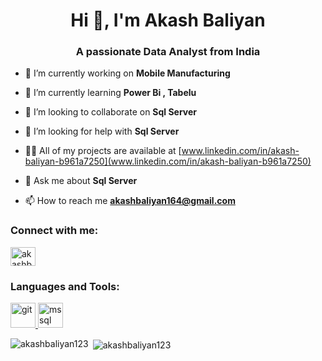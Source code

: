 <h1 align="center">Hi 👋, I'm Akash Baliyan</h1>
<h3 align="center">A passionate Data Analyst from India</h3>

- 🔭 I’m currently working on **Mobile Manufacturing**

- 🌱 I’m currently learning **Power Bi , Tabelu**

- 👯 I’m looking to collaborate on **Sql Server**

- 🤝 I’m looking for help with **Sql Server**

- 👨‍💻 All of my projects are available at [www.linkedin.com/in/akash-baliyan-b961a7250](www.linkedin.com/in/akash-baliyan-b961a7250)

- 💬 Ask me about **Sql Server**

- 📫 How to reach me **akashbaliyan164@gmail.com**

<h3 align="left">Connect with me:</h3>
<p align="left">
<a href="https://linkedin.com/in/akashbaliyan" target="blank"><img align="center" src="https://raw.githubusercontent.com/rahuldkjain/github-profile-readme-generator/master/src/images/icons/Social/linked-in-alt.svg" alt="akashbaliyan" height="30" width="40" /></a>
</p>

<h3 align="left">Languages and Tools:</h3>
<p align="left"> <a href="https://git-scm.com/" target="_blank" rel="noreferrer"> <img src="https://www.vectorlogo.zone/logos/git-scm/git-scm-icon.svg" alt="git" width="40" height="40"/> </a> <a href="https://www.microsoft.com/en-us/sql-server" target="_blank" rel="noreferrer"> <img src="https://www.svgrepo.com/show/303229/microsoft-sql-server-logo.svg" alt="mssql" width="40" height="40"/> </a> </p>

<p><img align="left" src="https://github-readme-stats.vercel.app/api/top-langs?username=akashbaliyan123&show_icons=true&locale=en&layout=compact" alt="akashbaliyan123" /></p>

<p>&nbsp;<img align="center" src="https://github-readme-stats.vercel.app/api?username=akashbaliyan123&show_icons=true&locale=en" alt="akashbaliyan123" /></p>
